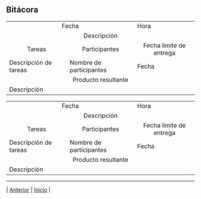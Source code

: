 ## Bitácora

<!DOCTYPE html>
<html>
<body>
<table>
	<tr>
		<td colspan="2" align="center">Fecha</td>
		<td>Hora</td>
	</tr>
	<tr>
		<td colspan="3" align="center">Descripción</td>
	</tr>
	<tr>
		<td align="center">Tareas</td>
		<td align="center">Participantes</td>
		<td align="center">Fecha límite de entrega</td>
	</tr>
	<tr>
		<td>Descripción de tareas</td>
		<td>Nombre de participantes</td>
		<td>Fecha</td>
	</tr>
	<tr>
		<td colspan="3" align="center">Producto resultante</td>
	</tr>
	<tr>
		<td colspan="3">Descripción</td>
	</tr>

</table>

<table>
	<tr>
		<td colspan="2" align="center">Fecha</td>
		<td>Hora</td>
	</tr>
	<tr>
		<td colspan="3" align="center">Descripción</td>
	</tr>
	<tr>
		<td align="center">Tareas</td>
		<td align="center">Participantes</td>
		<td align="center">Fecha límite de entrega</td>
	</tr>
	<tr>
		<td>Descripción de tareas</td>
		<td>Nombre de participantes</td>
		<td>Fecha</td>
	</tr>
	<tr>
		<td colspan="3" align="center">Producto resultante</td>
	</tr>
	<tr>
		<td colspan="3">Descripción</td>
	</tr>

</table>
</body>
</html>

























***
| [Anterior](https://github.com/Geovanna-med/Enterate/blob/main/Documentos/Competencias.md "Anterior") 
| [Inicio](https://github.com/Geovanna-med/Enterate "Inicio") |
